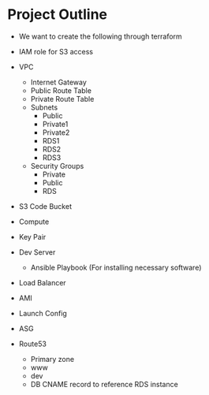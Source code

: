# Project Outline

- We want to create the following through terraform

- IAM role for S3 access
- VPC
	- Internet Gateway
	- Public Route Table
	- Private Route Table
	- Subnets
		- Public
		- Private1
		- Private2
		- RDS1
		- RDS2
		- RDS3
	- Security Groups
		- Private
		- Public
		- RDS
- S3 Code Bucket
- Compute
- Key Pair
- Dev Server
	- Ansible Playbook (For installing necessary software)
- Load Balancer
- AMI
- Launch Config
- ASG
- Route53
	- Primary zone
	- www
	- dev
	- DB CNAME record to reference RDS instance
